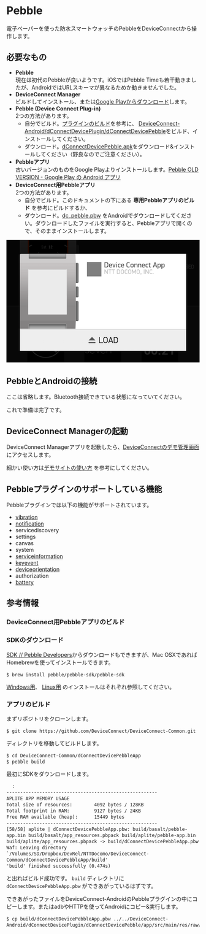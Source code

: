 # Pebble

電子ペーパーを使った防水スマートウォッチのPebbleをDeviceConnectから操作します。

## 必要なもの

- **Pebble**  
現在は初代のPebbleが良いようです。iOSではPebble Timeも若干動きましたが、AndroidではURLスキーマが異なるためか動きませんでした。
- **DeviceConnect Manager**  
ビルドしてインストール、または[Google Playからダウンロード](https://play.google.com/store/apps/details?id=org.deviceconnect.android.manager&hl=ja)します。
- **Pebble (Device Connect Plug-in)**  
2つの方法があります。  
    - 自分でビルド。[プラグインのビルド](/android/plugin/)を参考に、 [DeviceConnect-Android/dConnectDevicePlugin/dConnectDevicePebble](https://github.com/DeviceConnect/DeviceConnect-Android/tree/master/dConnectDevicePlugin/dConnectDevicePebble)をビルド、インストールしてください。
    - ダウンロード。[dConnectDevicePebble.apk](http://deviceconnectusers.github.io/manager/apk/dConnectDevicePebble.apk)をダウンロード&インストールしてください（野良なのでご注意ください）。
- **Pebbleアプリ**  
古いバージョンのものをGoogle Playよりインストールします。[Pebble OLD VERSION - Google Play の Android アプリ](https://play.google.com/store/apps/details?id=com.getpebble.android&hl=ja)
- **DeviceConnect用Pebbleアプリ**  
2つの方法があります。  
    - 自分でビルド。このドキュメントの下にある **専用Pebbleアプリのビルド** を参考にビルドするか、
    - ダウンロード。[dc_pebble.pbw](https://github.com/DeviceConnect/DeviceConnect-Android/raw/master/dConnectDevicePlugin/dConnectDevicePebble/app/src/main/res/raw/dc_pebble.pbw) をAndroidでダウンロードしてください。ダウンロードしたファイルを実行すると、Pebbleアプリで開くので、そのままインストールします。

![](/images/android/pebble-app.png)

## PebbleとAndroidの接続

ここは省略します。Bluetooth接続できている状態になっていてください。

これで準備は完了です。

## DeviceConnect Managerの起動

DeviceConnect Managerアプリを起動したら、[DeviceConnectのデモ管理画面](http://deviceconnectusers.github.io/manager/) にアクセスします。

細かい使い方は[デモサイトの使い方](../../demosite) を参考にしてください。

## Pebbleプラグインのサポートしている機能

Pebbleプラグインでは以下の機能がサポートされています。

- [vibration](/webapi/vibration)
- [notification](/webapi/notification)
- servicediscovery
- settings
- canvas
- system
- [serviceinformation](/webapi/serviceinformation)
- [keyevent](/webapi/keyevent)
- [deviceorientation](/webapi/deviceorientation)
- authorization
- [battery](/webapi/battery)

## 参考情報

### DeviceConnect用Pebbleアプリのビルド

### SDKのダウンロード

[SDK // Pebble Developers](https://developer.pebble.com/sdk/)からダウンロードもできますが、Mac OSXであればHomebrewを使ってインストールできます。

```
$ brew install pebble/pebble-sdk/pebble-sdk
```

[Windows用](https://developer.pebble.com/sdk/install/windows/)、 [Linux用](https://developer.pebble.com/sdk/install/linux/) のインストールはそれぞれ参照してください。

### アプリのビルド

まずリポジトリをクローンします。

```
$ git clone https://github.com/DeviceConnect/DeviceConnect-Common.git
```

ディレクトリを移動してビルドします。

```
$ cd DeviceConnect-Common/dConnectDevicePebbleApp
$ pebble build
```

最初にSDKをダウンロードします。

```
  :
-------------------------------------------------------
APLITE APP MEMORY USAGE
Total size of resources:        4092 bytes / 128KB
Total footprint in RAM:         9127 bytes / 24KB
Free RAM available (heap):      15449 bytes
------------------------------------------------------- 
[58/58] aplite | dConnectDevicePebbleApp.pbw: build/basalt/pebble-app.bin build/basalt/app_resources.pbpack build/aplite/pebble-app.bin build/aplite/app_resources.pbpack -> build/dConnectDevicePebbleApp.pbw
Waf: Leaving directory `/Volumes/SD/Dropbox/DevRel/NTTDocomo/DeviceConnect-Common/dConnectDevicePebbleApp/build'
'build' finished successfully (0.474s)
```

と出ればビルド成功です。 `build` ディレクトリに `dConnectDevicePebbleApp.pbw` ができあがっているはずです。


できあがったファイルをDeviceConnect-AndroidのPebbleプラグインの中にコピーします。またはadbやHTTPを使ってAndroidにコピー&実行します。

```
$ cp build/dConnectDevicePebbleApp.pbw ../../DeviceConnect-Android/dConnectDevicePlugin/dConnectDevicePebble/app/src/main/res/raw/dc_pebble.pbw 
```
